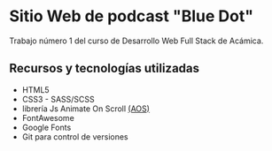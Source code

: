 # Sitio Web de podcast "Blue Dot"

Trabajo número 1 del curso de Desarrollo Web Full Stack de Acámica.

## Recursos y tecnologías utilizadas

-   HTML5
-   CSS3 - SASS/SCSS
-   librería Js Animate On Scroll [(AOS)](https://github.com/michalsnik/aos)
-   FontAwesome
-   Google Fonts
-   Git para control de versiones
